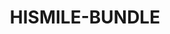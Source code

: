 ---
language: en
sku: HISMILE-BUNDLE
title: HISMILE-BUNDLE
color: hsl(340, 78%, 84%)
cover:
  image: '../../../assets/products/HISMILE-BUNDLE/cover.png'
  title: HiSmile Package Dental Care
  text: Enjoy the latest technology in teeth whitening with the HiSmile products package
  button: Get the Deal!
introduction:
  introLine: ''
  label: ''
  title: HiSmile Package Dental Care
  subtitle: Enjoy the latest technology in teeth whitening with the HiSmile products package
  text: "A bundle of clinically tested and scientifically proven safe and effective formulas to increase the whiteness and strength of your teeth. The package contains 3 essential products for dental care: Teeth whitening kit. Toothpaste for day and night. Gel refills."
  images: 
    - '../../../assets/products/HISMILE-BUNDLE/header.png'
  video: ''
features:
  title: In just 10 minutes!
  subtitle: ''
  text: Enjoy products used anywhere and at the time that suits you, with easy and convenient steps! At home, in the car, at work, and within your busy work times! With HiSmile whitening and care for your teeth is no longer limited to dental clinics and their long-waiting appointments.
  image: '../../../assets/products/HISMILE-BUNDLE/about.png'
  video: ''
slider:
  - type: slide
    id: 1
    title: Try the feeling of HiSmile and enjoy the difference!
    text: Enjoy the feeling of confidence and attractive smile.
  - type: slide
    id: 2
    title: Fast results without pain or sensitivity!
    text: Fast results thanks to the wireless LED technology which in turn increases the interaction between the stains and the PAP formula. It speeds up the whitening process for quick and guaranteed results without pain or sensitivity.
  - type: slide
    id: 3
    title: Safe and effective formula
    text: An advanced whitening formula that is scientifically proven to increase the whiteness and strength of your teeth. Peroxide free. No pain or sensitivity. Fast results.
  - type: slide
    id: 4
    title: Protection + cleaning + whitening = complete care
    text: "HiSmile package saves you many steps and more products, Teeth Whitening Kit: Provides whitening in just minutes! Day and Night Toothpaste: Provides cleaning of surface stains and protection against everyday stains. Gel refills: help you maintain your whitening results for longer."
highlights:
  - type: image
    id: highlight-1
    image: '../../../assets/products/HISMILE-BUNDLE/gallery/1.png'
    video: ''
  - type: image
    id: highlight-2
    image: '../../../assets/products/HISMILE-BUNDLE/gallery/2.png'
    video: ''
  - type: video
    id: highlight-3
    image: '../../../assets/products/HISMILE-BUNDLE/gallery/3.png'
    video: ''
store:
  title: Products designed to smile your dreams!
  text: Buy it today and receive your Karcher K3 along with 3 absolutely FREE products to even further enhance your washing experience!
  items:
    - title: Teeth whitening kit
      subtitle: ''
      image: '../../../assets/products/HISMILE-BUNDLE/bundle/1.png'
      description: The HiSmile kit with its powerful whitening formula is characterized by effective ingredients that have been scientifically proven to prevent tooth sensitivity, and it is equipped with LED technology that guarantees fast whitening results. Stronger and whiter teeth. Visible results in just 10 minutes. No pain or sensitivity.
    - title: Toothpaste for day and night
      subtitle: ''
      image: '../../../assets/products/HISMILE-BUNDLE/bundle/2.png'
      description: It gives you effective results in just two steps!The product aims to protect and whiten your teeth easily during your daily routine. Toothpaste for the Day prevents stains from appearing throughout the day, Toothpaste for the Night gradually whitens your teeth by removing superficial spots.
    - title: Gel Refills
      subtitle: ''
      image: '../../../assets/products/HISMILE-BUNDLE/bundle/3.png'
      description: We designed this product to refill the teeth whitening kit with extra packs of whitening gel.The best choice to help you maintain a whiter, healthier and fresher smile. An ideal choice for preserving results. A quantity of gel that is sufficient for 6 whitening sessions. Peroxide-free teeth whitening formula.
buyButton:
  text: Buy Now
tutorialButton:
  text: Watch Video
  icon: play
description:
  title: Get it now!
  subtitle: ''
  text: Your attractive smile deserves this step! 
  images:
    - '../../../assets/products/HISMILE-BUNDLE/footer.png'
---